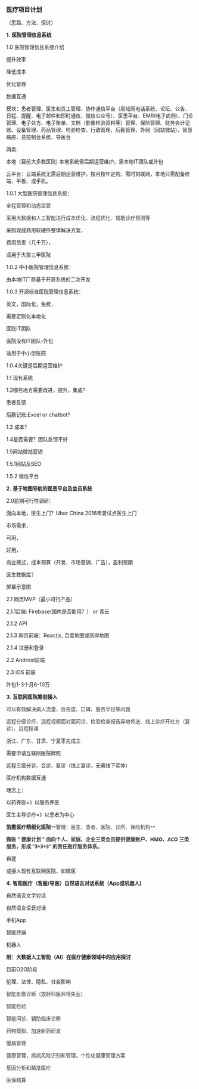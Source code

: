 <font face="Droid Sans Fallback"><font style="font-size: 12pt" size="3"><span lang="zh-CN">**医疗项目计划**</span></font></font>

<font face="Droid Sans Fallback"><font style="font-size: 10pt" size="2"><span lang="zh-CN">（思路、方法、探讨）</span></font></font>

**1\.** <font face="Droid Sans Fallback"><font style="font-size: 10pt" size="2"><span lang="zh-CN">**医院管理信息系统**</span></font></font>

1.0 <font face="Droid Sans Fallback"><font style="font-size: 10pt" size="2"><span lang="zh-CN">医院管理信息系统介绍</span></font></font>

<font face="Droid Sans Fallback"><font style="font-size: 10pt" size="2"><span lang="zh-CN">提升效率</span></font></font>

<font face="Droid Sans Fallback"><font style="font-size: 10pt" size="2"><span lang="zh-CN">降低成本</span></font></font>

<font face="Droid Sans Fallback"><font style="font-size: 10pt" size="2"><span lang="zh-CN">优化管理</span></font></font>

<font face="Droid Sans Fallback"><font style="font-size: 10pt" size="2"><span lang="zh-CN">数据互通</span></font></font>

<font face="Droid Sans Fallback"><font style="font-size: 10pt" size="2"><span lang="zh-CN">模块：患者管理、医生和员工管理、协作通信平台（局域网电话系统、论坛、公告、日程、提醒、电子邮件和即时通信、微信公众号）、医患平台、</span></font></font>EMR(<font face="Droid Sans Fallback"><font style="font-size: 10pt" size="2"><span lang="zh-CN">电子病例）、门诊管理、电子处方、电子账单、文档（影像检验资料等）管理、保险管理、财务会计记账、设备管理、药品管理、检验检查、行政管理、后勤管理、外网（网站微站）、智慧病房、总控制台系统、导医台</span></font></font>

<font face="Droid Sans Fallback"><font style="font-size: 10pt" size="2"><span lang="zh-CN">两类</span></font></font>:

<font face="Droid Sans Fallback"><font style="font-size: 10pt" size="2"><span lang="zh-CN">本地（目前大多数医院</span></font></font>) <font face="Droid Sans Fallback"><font style="font-size: 10pt" size="2"><span lang="zh-CN">本地系统需后期运营维护，需本地</span></font></font>IT<font face="Droid Sans Fallback"><font style="font-size: 10pt" size="2"><span lang="zh-CN">团队或外包</span></font></font>

<font face="Droid Sans Fallback"><font style="font-size: 10pt" size="2"><span lang="zh-CN">云平台：云端系统无需后期运营维护，按月按年定购，需时刻联网，本地只需配备终端、平板、或手机。</span></font></font>

1.0.1 <font face="Droid Sans Fallback"><font style="font-size: 10pt" size="2"><span lang="zh-CN">大型医院管理信息系统：</span></font></font>

<font face="Droid Sans Fallback"><font style="font-size: 10pt" size="2"><span lang="zh-CN"><span style="font-variant: normal"><font color="#333333"><span style="letter-spacing: normal"><font style="font-size: 10pt" size="2"><span style="font-style: normal"><span style="font-weight: normal">全程管理和动态监管</span></span></font></span></font></span></span></font></font>

<span style="font-variant: normal"><font color="#333333"><span style="letter-spacing: normal"><font face="Droid Sans Fallback"><font style="font-size: 10pt" size="2"><span lang="zh-CN"><font style="font-size: 10pt" size="2"><span style="font-style: normal"><span style="font-weight: normal">采用大数据和人工智能进行成本优化</span></span></font></span></font></font></span><font face="Droid Sans Fallback"><span style="font-variant: normal"><font color="#333333"><span style="letter-spacing: normal"><font style="font-size: 10pt" size="2"><span style="font-style: normal"><span style="font-weight: normal">、流程优化、辅助诊疗预测等</span></span></font></span></font></span></font></font></span>

<font face="Droid Sans Fallback"><font style="font-size: 10pt" size="2"><span lang="zh-CN">采购现成商用软硬件整体解决方案，</span></font></font>

<font face="Droid Sans Fallback"><font style="font-size: 10pt" size="2"><span lang="zh-CN">费用昂贵（几千万），</span></font></font>

<font face="Droid Sans Fallback"><font style="font-size: 10pt" size="2"><span lang="zh-CN">适用于大型三甲医院</span></font></font>

1.0.2 <font face="Droid Sans Fallback"><font style="font-size: 10pt" size="2"><span lang="zh-CN">中小医院管理信息系统：</span></font></font>

<font face="Droid Sans Fallback"><font style="font-size: 10pt" size="2"><span lang="zh-CN">由本地</span></font></font>IT<font face="Droid Sans Fallback"><font style="font-size: 10pt" size="2"><span lang="zh-CN">厂商基于开源系统的二次开发</span></font></font>

1.0.3 <font face="Droid Sans Fallback"><font style="font-size: 10pt" size="2"><span lang="zh-CN">开源标准医院管理信息系统：</span></font></font>

<font face="Droid Sans Fallback"><font style="font-size: 10pt" size="2"><span lang="zh-CN">英文，国际化，免费，</span></font></font>

<font face="Droid Sans Fallback"><font style="font-size: 10pt" size="2"><span lang="zh-CN">需要定制化本地化</span></font></font>

<font face="Droid Sans Fallback"><font style="font-size: 10pt" size="2"><span lang="zh-CN">医院</span></font></font>IT<font face="Droid Sans Fallback"><font style="font-size: 10pt" size="2"><span lang="zh-CN">团队</span></font></font>

<font face="Droid Sans Fallback"><font style="font-size: 10pt" size="2"><span lang="zh-CN">医院没有</span></font></font>IT<font face="Droid Sans Fallback"><font style="font-size: 10pt" size="2"><span lang="zh-CN">团队</span></font></font>-<font face="Droid Sans Fallback"><font style="font-size: 10pt" size="2"><span lang="zh-CN">外包</span></font></font>

<font face="Droid Sans Fallback"><font style="font-size: 10pt" size="2"><span lang="zh-CN">适用于中小型医院</span></font></font>

1.0.4<font face="Droid Sans Fallback"><font style="font-size: 10pt" size="2"><span lang="zh-CN">关键是后期运营维护</span></font></font>

1.1 <font face="Droid Sans Fallback"><font style="font-size: 10pt" size="2"><span lang="zh-CN">现有系统</span></font></font>

1.2<font face="Droid Sans Fallback"><font style="font-size: 10pt" size="2"><span lang="zh-CN">哪些地方需要改进，提升，集成？</span></font></font>

<font face="Droid Sans Fallback"><font style="font-size: 10pt" size="2"><span lang="zh-CN">患者反馈</span></font></font>

<font face="Droid Sans Fallback"><font style="font-size: 10pt" size="2"><span lang="zh-CN">后勤记账</span></font></font>:Excel or chatbot?

1.3 <font face="Droid Sans Fallback"><font style="font-size: 10pt" size="2"><span lang="zh-CN">成本？</span></font></font>

1.4<font face="Droid Sans Fallback"><font style="font-size: 10pt" size="2"><span lang="zh-CN">是否需要？团队反馈不好</span></font></font>

1.5<font face="Droid Sans Fallback"><font style="font-size: 10pt" size="2"><span lang="zh-CN">网站微站营销</span></font></font>

1.5.1<font face="Droid Sans Fallback"><font style="font-size: 10pt" size="2"><span lang="zh-CN">网站及</span></font></font>SEO

1.5.2 <font face="Droid Sans Fallback"><font style="font-size: 10pt" size="2"><span lang="zh-CN">微信平台</span></font></font>

**2.** <font face="Droid Sans Fallback"><font style="font-size: 10pt" size="2"><span lang="zh-CN">**基于地图导航的医患平台及会员系统**</span></font></font>

2.0<font face="Droid Sans Fallback"><font style="font-size: 10pt" size="2"><span lang="zh-CN">前期可行性调研：</span></font></font>

<font face="Droid Sans Fallback"><font style="font-size: 10pt" size="2"><span lang="zh-CN">面向本地，医生上门？</span></font></font>Uber China 2016<font face="Droid Sans Fallback"><font style="font-size: 10pt" size="2"><span lang="zh-CN">年曾试点医生上门</span></font></font>

<font face="Droid Sans Fallback"><font style="font-size: 10pt" size="2"><span lang="zh-CN">市场需求，</span></font></font>

<font face="Droid Sans Fallback"><font style="font-size: 10pt" size="2"><span lang="zh-CN">可用，</span></font></font>

<font face="Droid Sans Fallback"><font style="font-size: 10pt" size="2"><span lang="zh-CN">好用，</span></font></font>

<font face="Droid Sans Fallback"><font style="font-size: 10pt" size="2"><span lang="zh-CN">商业模式，成本预算（开发、市场营销、广告），盈利预期</span></font></font>

<font face="Droid Sans Fallback"><font style="font-size: 10pt" size="2"><span lang="zh-CN">医生数据库？</span></font></font>

<font face="Droid Sans Fallback"><font style="font-size: 10pt" size="2"><span lang="zh-CN">屏幕示意图</span></font></font>

2.1 <font face="Droid Sans Fallback"><font style="font-size: 10pt" size="2"><span lang="zh-CN">网页</span></font></font>MVP<font face="Droid Sans Fallback"><font style="font-size: 10pt" size="2"><span lang="zh-CN">（最小可行产品）</span></font></font>

2.1.1<font face="Droid Sans Fallback"><font style="font-size: 10pt" size="2"><span lang="zh-CN">后端</span></font></font>: Firebase(<font face="Droid Sans Fallback"><font style="font-size: 10pt" size="2"><span lang="zh-CN">国内是否能用？）</span> </font></font>or <font face="Droid Sans Fallback"><font style="font-size: 10pt" size="2"><span lang="zh-CN">青云</span></font></font>

2.1.2 API

2.1.3 <font face="Droid Sans Fallback"><font style="font-size: 10pt" size="2"><span lang="zh-CN">网页前端：</span></font></font>Reactjs, <font face="Droid Sans Fallback"><font style="font-size: 10pt" size="2"><span lang="zh-CN">百度地图或高得地图</span></font></font>

2.1.4 <font face="Droid Sans Fallback"><font style="font-size: 10pt" size="2"><span lang="zh-CN">注册和登录</span></font></font>

2.2 Android<font face="Droid Sans Fallback"><font style="font-size: 10pt" size="2"><span lang="zh-CN">前端</span></font></font>

2.3 iOS <font face="Droid Sans Fallback"><font style="font-size: 10pt" size="2"><span lang="zh-CN">前端</span></font></font>

<font face="Droid Sans Fallback"><font style="font-size: 10pt" size="2"><span lang="zh-CN">外包</span></font></font>1-3<font face="Droid Sans Fallback"><font style="font-size: 10pt" size="2"><span lang="zh-CN">个月</span></font></font>6-10<font face="Droid Sans Fallback"><font style="font-size: 10pt" size="2"><span lang="zh-CN">万</span></font></font>

**3\.** <font face="Droid Sans Fallback"><font style="font-size: 10pt" size="2"><span lang="zh-CN">**互联网医院筹划接入**</span></font></font>

<font color="#333333"><font face="Droid Sans Fallback"><font style="font-size: 10pt" size="2"><span lang="zh-CN">可以有效解决病人流量、信任度、口碑、服务半径等问题</span></font></font></font>

<font color="#333333"><font face="Droid Sans Fallback"><font style="font-size: 10pt" size="2"><span lang="zh-CN">远程分级诊疗、远程视频面对面问诊、检验检查报告异地传送、线上诊疗开处方（复诊）、远程授课</span></font></font></font>

<font face="Droid Sans Fallback"><font style="font-size: 10pt" size="2"><span lang="zh-CN">浙江、广东、甘肃、宁夏率先成立</span></font></font>

<font face="Droid Sans Fallback"><font style="font-size: 10pt" size="2"><span lang="zh-CN">需要申请互联网医院牌照</span></font></font>

<font face="Droid Sans Fallback"><font style="font-size: 10pt" size="2"><span lang="zh-CN">远程三级分诊、会诊、复诊（线上复诊，无需线下实体）</span></font></font>

<font face="Droid Sans Fallback"><font style="font-size: 10pt" size="2"><span lang="zh-CN">医疗机构数据互通</span></font></font>

<font face="Droid Sans Fallback"><font style="font-size: 10pt" size="2"><span lang="zh-CN">理念上：</span></font></font>

<font face="Droid Sans Fallback"><font style="font-size: 10pt" size="2"><span lang="zh-CN">以药养医</span></font></font>=<font face="Droid Sans Fallback"><font style="font-size: 10pt" size="2"><span lang="zh-CN">》以服务养医</span></font></font>

<font face="Droid Sans Fallback"><font style="font-size: 10pt" size="2"><span lang="zh-CN">医生主导诊疗</span></font></font>=<font face="Droid Sans Fallback"><font style="font-size: 10pt" size="2"><span lang="zh-CN">》以患者为中心</span></font></font>

<font face="Droid Sans Fallback"><font style="font-size: 10pt" size="2"><span lang="zh-CN">**凯撒医疗精细化医院****<font face="Droid Sans Fallback, sans-serif">管理：</font>****<span style="font-variant: normal"><font color="#3b3b3b"><span style="letter-spacing: normal"><font face="Droid Sans Fallback, sans-serif"><font style="font-size: 10pt" size="2"><span style="font-style: normal"><span style="font-weight: normal">医生</span></span></font></font></span></font></span>****<span style="font-variant: normal"><font color="#3b3b3b"><span style="letter-spacing: normal"><font face="Droid Sans Fallback, sans-serif"><font style="font-size: 10pt" size="2"><span style="font-style: normal"><span style="font-weight: normal">、</span></span></font></font></span></font></span>****<span style="font-variant: normal"><font color="#3b3b3b"><span style="letter-spacing: normal"><font face="Droid Sans Fallback, sans-serif"><font style="font-size: 10pt" size="2"><span style="font-style: normal"><span style="font-weight: normal">患者</span></span></font></font></span></font></span>****<span style="font-variant: normal"><font color="#3b3b3b"><span style="letter-spacing: normal"><font face="Droid Sans Fallback, sans-serif"><font style="font-size: 10pt" size="2"><span style="font-style: normal"><span style="font-weight: normal">、</span></span></font></font></span></font></span>****<span style="font-variant: normal"><font color="#3b3b3b"><span style="letter-spacing: normal"><font face="Droid Sans Fallback, sans-serif"><font style="font-size: 10pt" size="2"><span style="font-style: normal"><span style="font-weight: normal">医院、诊所、</span></span></font></font></span></font></span>****<span style="font-variant: normal"><font color="#3b3b3b"><span style="letter-spacing: normal"><font face="Droid Sans Fallback, sans-serif"><font style="font-size: 10pt" size="2"><span style="font-style: normal"><span style="font-weight: normal">保险机构</span></span></font></font></span></font></span>**</span></font></font>

<font face="Droid Sans Fallback"><font style="font-size: 10pt" size="2"><span lang="zh-CN">**<span style="font-variant: normal"><font color="#333333"><span style="letter-spacing: normal"><font face="Open Sans, Clear Sans, Helvetica Neue, Helvetica, Arial, sans-serif"><font style="font-size: 10pt" size="2"><span style="font-style: normal">微医</span> </font></font></span></font></span>**</span></font></font>**<span style="font-variant: normal"><font color="#333333"><font face="Open Sans, Clear Sans, Helvetica Neue, Helvetica, Arial, sans-serif"><font style="font-size: 10pt" size="2"><span style="letter-spacing: normal"><span style="font-style: normal">"</span> </span></font></font></font></span>**<font face="Droid Sans Fallback"><font style="font-size: 10pt" size="2"><span lang="zh-CN">**<span style="font-variant: normal"><font color="#333333"><span style="letter-spacing: normal"><font face="Open Sans, Clear Sans, Helvetica Neue, Helvetica, Arial, sans-serif"><font style="font-size: 10pt" size="2"><span style="font-style: normal">健康计划</span> </font></font></span></font></span>**</span></font></font>**<span style="font-variant: normal"><font color="#333333"><font face="Open Sans, Clear Sans, Helvetica Neue, Helvetica, Arial, sans-serif"><font style="font-size: 10pt" size="2"><span style="letter-spacing: normal"><span style="font-style: normal">"</span> </span></font></font></font></span>**<font face="Droid Sans Fallback"><font style="font-size: 10pt" size="2"><span lang="zh-CN">**<span style="font-variant: normal"><font color="#333333"><span style="letter-spacing: normal"><font face="Open Sans, Clear Sans, Helvetica Neue, Helvetica, Arial, sans-serif"><font style="font-size: 10pt" size="2"><span style="font-style: normal">面向个人、家庭、企业三类会员提供健康账户、</span></font></font></span></font></span>**</span></font></font>**<span style="font-variant: normal"><font color="#333333"><font face="Open Sans, Clear Sans, Helvetica Neue, Helvetica, Arial, sans-serif"><font style="font-size: 10pt" size="2"><span style="letter-spacing: normal"><span style="font-style: normal">HMO</span></span></font></font></font></span>**<font face="Droid Sans Fallback"><font style="font-size: 10pt" size="2"><span lang="zh-CN">**<span style="font-variant: normal"><font color="#333333"><span style="letter-spacing: normal"><font face="Open Sans, Clear Sans, Helvetica Neue, Helvetica, Arial, sans-serif"><font style="font-size: 10pt" size="2"><span style="font-style: normal">、</span></font></font></span></font></span>**</span></font></font>**<span style="font-variant: normal"><font color="#333333"><font face="Open Sans, Clear Sans, Helvetica Neue, Helvetica, Arial, sans-serif"><font style="font-size: 10pt" size="2"><span style="letter-spacing: normal"><span style="font-style: normal">ACO</span> </span></font></font></font></span>**<font face="Droid Sans Fallback"><font style="font-size: 10pt" size="2"><span lang="zh-CN">**<span style="font-variant: normal"><font color="#333333"><span style="letter-spacing: normal"><font face="Open Sans, Clear Sans, Helvetica Neue, Helvetica, Arial, sans-serif"><font style="font-size: 10pt" size="2"><span style="font-style: normal">三类服务，形成</span> </font></font></span></font></span>**</span></font></font>**<span style="font-variant: normal"><font color="#333333"><font face="Open Sans, Clear Sans, Helvetica Neue, Helvetica, Arial, sans-serif"><font style="font-size: 10pt" size="2"><span style="letter-spacing: normal"><span style="font-style: normal">"3+3+3"</span> </span></font></font></font></span>**<font face="Droid Sans Fallback"><font style="font-size: 10pt" size="2"><span lang="zh-CN">**<span style="font-variant: normal"><font color="#333333"><span style="letter-spacing: normal"><font face="Open Sans, Clear Sans, Helvetica Neue, Helvetica, Arial, sans-serif"><font style="font-size: 10pt" size="2"><span style="font-style: normal">的责任医疗服务体系。</span></font></font></span></font></span>**</span></font></font>

<font face="Droid Sans Fallback"><font style="font-size: 10pt" size="2"><span lang="zh-CN">自建</span></font></font>

<font face="Droid Sans Fallback"><font style="font-size: 10pt" size="2"><span lang="zh-CN">或接入现有互联网医院，如微医</span></font></font>

**4.** <font face="Droid Sans Fallback"><font style="font-size: 10pt" size="2"><span lang="zh-CN">**智能医疗（客服**</span></font></font>**/**<font face="Droid Sans Fallback"><font style="font-size: 10pt" size="2"><span lang="zh-CN">**导医）自然语言对话系统（**</span></font></font>**App**<font face="Droid Sans Fallback"><font style="font-size: 10pt" size="2"><span lang="zh-CN">**或机器人**</span></font></font>**)**

<font face="Droid Sans Fallback"><font style="font-size: 10pt" size="2"><span lang="zh-CN">自然语言文字对话</span></font></font>

<font face="Droid Sans Fallback"><font style="font-size: 10pt" size="2"><span lang="zh-CN">自然语言语音对话</span></font></font>

<font face="Droid Sans Fallback"><font style="font-size: 10pt" size="2"><span lang="zh-CN">手机</span></font></font>App

<font face="Droid Sans Fallback"><font style="font-size: 10pt" size="2"><span lang="zh-CN">智能终端</span></font></font>

<font face="Droid Sans Fallback"><font style="font-size: 10pt" size="2"><span lang="zh-CN">机器人</span></font></font>

<font face="Droid Sans Fallback"><font style="font-size: 10pt" size="2"><span lang="zh-CN">**附：大数据人工智能（**</span></font></font>**AI**<font face="Droid Sans Fallback"><font style="font-size: 10pt" size="2"><span lang="zh-CN">**）在医疗健康领域中的应用探讨**</span></font></font>

<font face="Droid Sans Fallback"><font style="font-size: 10pt" size="2"><span lang="zh-CN"><span style="font-weight: normal">目前</span></span></font></font><span style="font-weight: normal">O2O</span><font face="Droid Sans Fallback"><font style="font-size: 10pt" size="2"><span lang="zh-CN"><span style="font-weight: normal">阶段</span></span></font></font>

<font face="Droid Sans Fallback"><font style="font-size: 10pt" size="2"><span lang="zh-CN"><span style="font-weight: normal">伦理</span><span style="font-weight: normal">、法律、隐私、社会影响</span></span></font></font>

<font face="Droid Sans Fallback"><font style="font-size: 10pt" size="2"><span lang="zh-CN"><span style="font-variant: normal"><font color="#333333"><span style="letter-spacing: normal"><font style="font-size: 10pt" size="2"><span style="font-style: normal"><span style="font-weight: normal">智能影像诊断</span></span></font></span></font></span><span style="font-variant: normal"><font color="#333333"><span style="letter-spacing: normal"><font style="font-size: 10pt" size="2"><span style="font-style: normal"><span style="font-weight: normal">（放射科医师将失业）</span></span></font></span></font></span></span></font></font>

<font face="Droid Sans Fallback"><font style="font-size: 10pt" size="2"><span lang="zh-CN"><span style="font-variant: normal"><font color="#333333"><span style="letter-spacing: normal"><font style="font-size: 10pt" size="2"><span style="font-style: normal"><span style="font-weight: normal">智能检验</span></span></font></span></font></span></span></font></font>

<font face="Droid Sans Fallback"><font style="font-size: 10pt" size="2"><span lang="zh-CN"><span style="font-variant: normal"><font color="#333333"><span style="letter-spacing: normal"><font style="font-size: 10pt" size="2"><span style="font-style: normal"><span style="font-weight: normal">智能问诊</span></span></font></span></font></span><span style="font-variant: normal"><font color="#333333"><span style="letter-spacing: normal"><font style="font-size: 10pt" size="2"><span style="font-style: normal"><span style="font-weight: normal">、</span></span></font></span></font></span><span style="font-variant: normal"><font color="#333333"><span style="letter-spacing: normal"><font style="font-size: 10pt" size="2"><span style="font-style: normal"><span style="font-weight: normal">辅助临床诊断</span></span></font></span></font></span></span></font></font>

<font face="Droid Sans Fallback"><font style="font-size: 10pt" size="2"><span lang="zh-CN"><span style="font-variant: normal"><font color="#333333"><span style="letter-spacing: normal"><font style="font-size: 10pt" size="2"><span style="font-style: normal"><span style="font-weight: normal">药物模拟</span></span></font></span></font></span><span style="font-variant: normal"><font color="#333333"><span style="letter-spacing: normal"><font style="font-size: 10pt" size="2"><span style="font-style: normal"><span style="font-weight: normal">、</span></span></font></span></font></span><span style="font-variant: normal"><font color="#333333"><span style="letter-spacing: normal"><font style="font-size: 10pt" size="2"><span style="font-style: normal"><span style="font-weight: normal">加速新药研发</span></span></font></span></font></span></span></font></font>

<font face="Droid Sans Fallback"><font style="font-size: 10pt" size="2"><span lang="zh-CN"><span style="font-variant: normal"><font color="#333333"><span style="letter-spacing: normal"><font style="font-size: 10pt" size="2"><span style="font-style: normal"><span style="font-weight: normal">慢病管理</span></span></font></span></font></span></span></font></font>

<font face="Droid Sans Fallback"><font style="font-size: 10pt" size="2"><span lang="zh-CN"><span style="font-variant: normal"><font color="#333333"><span style="letter-spacing: normal"><font style="font-size: 10pt" size="2"><span style="font-style: normal"><span style="font-weight: normal">健康管理</span></span></font></span></font></span><span style="font-variant: normal"><font color="#333333"><span style="letter-spacing: normal"><font style="font-size: 10pt" size="2"><span style="font-style: normal"><span style="font-weight: normal">，</span></span></font></span></font></span><span style="font-variant: normal"><font color="#333333"><span style="letter-spacing: normal"><font style="font-size: 10pt" size="2"><span style="font-style: normal"><span style="font-weight: normal">疾病风险识别和管理</span></span></font></span></font></span><span style="font-variant: normal"><font color="#333333"><span style="letter-spacing: normal"><font style="font-size: 10pt" size="2"><span style="font-style: normal"><span style="font-weight: normal">，</span></span></font></span></font></span><span style="font-variant: normal"><font color="#333333"><span style="letter-spacing: normal"><font face="Helvetica"><font style="font-size: 10pt" size="2"><span style="font-style: normal"><span style="font-weight: normal">个性化健康管理方案</span></span></font></font></span></font></span></span></font></font>

<font face="Droid Sans Fallback"><font style="font-size: 10pt" size="2"><span lang="zh-CN"><span style="font-variant: normal"><font color="#333333"><span style="letter-spacing: normal"><font face="Helvetica"><font style="font-size: 10pt" size="2"><span style="font-style: normal"><span style="font-weight: normal">基因分析和精准医疗</span></span></font></font></span></font></span></span></font></font>

<font face="Droid Sans Fallback"><font style="font-size: 10pt" size="2"><span lang="zh-CN"><span style="font-variant: normal"><font color="#333333"><span style="letter-spacing: normal"><font face="Helvetica"><font style="font-size: 10pt" size="2"><span style="font-style: normal"><span style="font-weight: normal">医保精算</span></span></font></font></span></font></span></span></font></font>
